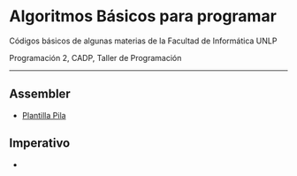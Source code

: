 # Algoritmos Básicos para programar

Códigos básicos de algunas materias de la Facultad de Informática UNLP

Programación 2, CADP, Taller de Programación

---

## Assembler

* [Plantilla Pila](https://github.com/OmgCopito95/Algoritmos-Basicos/tree/master/ASSEMBLER)

## Imperativo

* 




